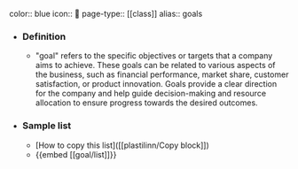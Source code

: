 color:: blue
icon:: 🎯
page-type:: [[class]]
alias:: goals

- ### Definition 
  - "goal" refers to the specific objectives or targets that a company aims to achieve. These goals can be related to various aspects of the business, such as financial performance, market share, customer satisfaction, or product innovation. Goals provide a clear direction for the company and help guide decision-making and resource allocation to ensure progress towards the desired outcomes.
- ### Sample list
  - [How to copy this list]([[plastilinn/Copy block]])
  - {{embed [[goal/list]]}}



